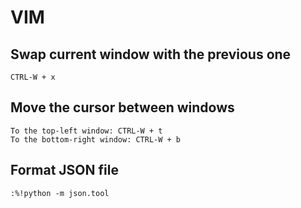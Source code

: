 # VIM

## Swap current window with the previous one

```
CTRL-W + x
```

## Move the cursor between windows
```
To the top-left window: CTRL-W + t
To the bottom-right window: CTRL-W + b
```

## Format JSON file

```
:%!python -m json.tool
```
